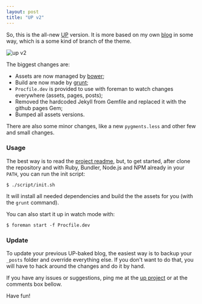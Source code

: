 ```yaml
---
layout: post
title: "UP v2"
---
```


So, this is the all-new [UP][up] version. It is more based
on my own [blog][my-blog] in some way, which is a some kind
of branch of the theme.

![up v2](http://f.cl.ly/items/1k0B3m21451e0G1i3u0F/up_v2.png)

The biggest changes are:

- Assets are now managed by [bower][bower];
- Build are now made by [grunt][grunt];
- `Procfile.dev` is provided to use with foreman
to watch changes everywhere (assets, pages, posts);
- Removed the hardcoded Jekyll from Gemfile and
replaced it with the github pages Gem;
- Bumped all assets versions.

There are also some minor changes, like a new `pygments.less`
and other few and small changes.

### Usage

The best way is to read the [project readme][up], but, to
get started, after clone the repository and with Ruby, Bundler,
Node.js and NPM already in your `PATH`, you can run the init script:

```console
$ ./script/init.sh
```

It will install all needed dependencies and build
the the assets for you (with the `grunt` command).

You can also start it up in watch mode with:

```console
$ foreman start -f Procfile.dev
```

### Update

To update your previous UP-baked blog, the easiest way is to
backup your `_posts` folder and override everything else.
If you don't want to do that, you will have to hack
around the changes and do it by hand.

If you have any issues or suggestions, ping me at the [up project][up] or at
the comments box bellow.

Have fun!

[up]: http://github.com/caarlos0/up
[my-blog]: http://carlosbecker.com
[bower]: http://bower.io
[grunt]: http://gruntjs.com/
